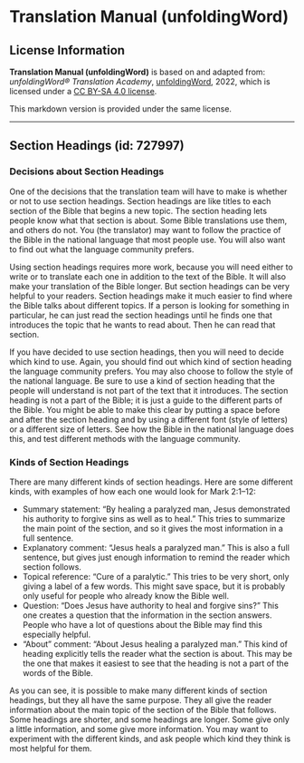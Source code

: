 # Translation Manual (unfoldingWord)

## License Information

**Translation Manual (unfoldingWord)** is based on and adapted from: _unfoldingWord® Translation Academy_, [unfoldingWord](https://unfoldingword.org/utw), 2022, which is licensed under a [CC BY-SA 4.0 license](https://creativecommons.org/licenses/by-sa/4.0/legalcode.en).

This markdown version is provided under the same license.



--------------------------------

## Section Headings (id: 727997)

### Decisions about Section Headings

One of the decisions that the translation team will have to make is whether or not to use section headings. Section headings are like titles to each section of the Bible that begins a new topic. The section heading lets people know what that section is about. Some Bible translations use them, and others do not. You (the translator) may want to follow the practice of the Bible in the national language that most people use. You will also want to find out what the language community prefers.

Using section headings requires more work, because you will need either to write or to translate each one in addition to the text of the Bible. It will also make your translation of the Bible longer. But section headings can be very helpful to your readers. Section headings make it much easier to find where the Bible talks about different topics. If a person is looking for something in particular, he can just read the section headings until he finds one that introduces the topic that he wants to read about. Then he can read that section.

If you have decided to use section headings, then you will need to decide which kind to use. Again, you should find out which kind of section heading the language community prefers. You may also choose to follow the style of the national language. Be sure to use a kind of section heading that the people will understand is not part of the text that it introduces. The section heading is not a part of the Bible; it is just a guide to the different parts of the Bible. You might be able to make this clear by putting a space before and after the section heading and by using a different font (style of letters) or a different size of letters. See how the Bible in the national language does this, and test different methods with the language community.

### Kinds of Section Headings

There are many different kinds of section headings. Here are some different kinds, with examples of how each one would look for Mark 2:1–12:

* Summary statement: “By healing a paralyzed man, Jesus demonstrated his authority to forgive sins as well as to heal.” This tries to summarize the main point of the section, and so it gives the most information in a full sentence.
* Explanatory comment: “Jesus heals a paralyzed man.” This is also a full sentence, but gives just enough information to remind the reader which section follows.
* Topical reference: “Cure of a paralytic.” This tries to be very short, only giving a label of a few words. This might save space, but it is probably only useful for people who already know the Bible well.
* Question: “Does Jesus have authority to heal and forgive sins?” This one creates a question that the information in the section answers. People who have a lot of questions about the Bible may find this especially helpful.
* “About” comment: “About Jesus healing a paralyzed man.” This kind of heading explicitly tells the reader what the section is about. This may be the one that makes it easiest to see that the heading is not a part of the words of the Bible.

As you can see, it is possible to make many different kinds of section headings, but they all have the same purpose. They all give the reader information about the main topic of the section of the Bible that follows. Some headings are shorter, and some headings are longer. Some give only a little information, and some give more information. You may want to experiment with the different kinds, and ask people which kind they think is most helpful for them.


